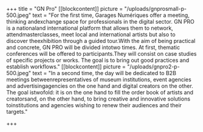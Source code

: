 +++
title = "GN Pro"
[[blockcontent]]
picture = "/uploads/gnprosmall-p-500.jpeg"
text = "For the first time, Garages Numériques offer a meeting, thinking andexchange space for professionals in the digital sector. GN PRO is a nationaland international platform that allows them to network, attendmasterclasses, meet local and international artists but also to discover theexhibition through a guided tour.With the aim of being practical and concrete, GN PRO will be divided intotwo times. At first, thematic conferences will be offered to participants.They will consist on case studies of specific projects or works. The goal is to bring out good practices and establish workflows."
[[blockcontent]]
picture = "/uploads/gnpro2-p-500.jpeg"
text = "In a second time, the day will be dedicated to B2B meetings betweenrepresentatives of museum institutions, event agencies and advertisingagencies on the one hand and digital creators on the other. The goal istwofold: it is on the one hand to fill the order book of artists and creatorsand, on the other hand, to bring creative and innovative solutions toinstitutions and agencies wishing to renew their audiences and their targets."

+++

